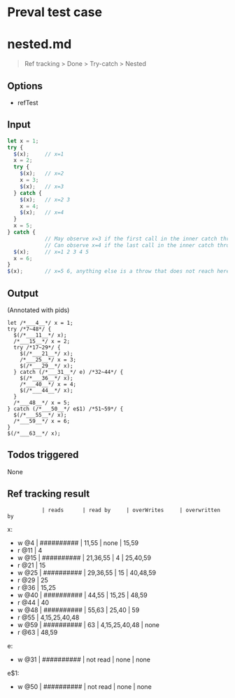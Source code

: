 # Preval test case

# nested.md

> Ref tracking > Done > Try-catch > Nested

## Options

- refTest

## Input

`````js filename=intro
let x = 1;
try {
  $(x);     // x=1
  x = 2;
  try {
    $(x);   // x=2
    x = 3;
    $(x);   // x=3
  } catch {
    $(x);   // x=2 3
    x = 4;
    $(x);   // x=4
  }
  x = 5;
} catch {
            // May observe x=3 if the first call in the inner catch throws
            // Can observe x=4 if the last call in the inner catch throws
  $(x);     // x=1 2 3 4 5
  x = 6;
}
$(x);       // x=5 6, anything else is a throw that does not reach here
`````


## Output

(Annotated with pids)

`````filename=intro
let /*___4__*/ x = 1;
try /*7~48*/ {
  $(/*___11__*/ x);
  /*___15__*/ x = 2;
  try /*17~29*/ {
    $(/*___21__*/ x);
    /*___25__*/ x = 3;
    $(/*___29__*/ x);
  } catch (/*___31__*/ e) /*32~44*/ {
    $(/*___36__*/ x);
    /*___40__*/ x = 4;
    $(/*___44__*/ x);
  }
  /*___48__*/ x = 5;
} catch (/*___50__*/ e$1) /*51~59*/ {
  $(/*___55__*/ x);
  /*___59__*/ x = 6;
}
$(/*___63__*/ x);
`````


## Todos triggered


None


## Ref tracking result


               | reads      | read by     | overWrites     | overwritten by
x:
  - w @4       | ########## | 11,55       | none           | 15,59
  - r @11      | 4
  - w @15      | ########## | 21,36,55    | 4              | 25,40,59
  - r @21      | 15
  - w @25      | ########## | 29,36,55    | 15             | 40,48,59
  - r @29      | 25
  - r @36      | 15,25
  - w @40      | ########## | 44,55       | 15,25          | 48,59
  - r @44      | 40
  - w @48      | ########## | 55,63       | 25,40          | 59
  - r @55      | 4,15,25,40,48
  - w @59      | ########## | 63          | 4,15,25,40,48  | none
  - r @63      | 48,59

e:
  - w @31      | ########## | not read    | none           | none

e$1:
  - w @50      | ########## | not read    | none           | none
